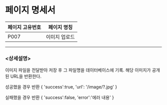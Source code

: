 페이지 명세서
===================


|페이지 고유번호|페이지 명칭|
|---|---|
|P007|이미지 업로드|    
  
---
### <상세설명>  
이미지 파일을 전달받아 저장 후 그 파일명을 데이터베이스에 기록.
해당 이미지가 공개된 URL을 반환한다.

성공했을 경우 반환
{
    'success':true,
    'url': '/image/?.jpg'
}

실패했을 경우 반환
{
    'success':false,
    'error':'에러 내용'
}